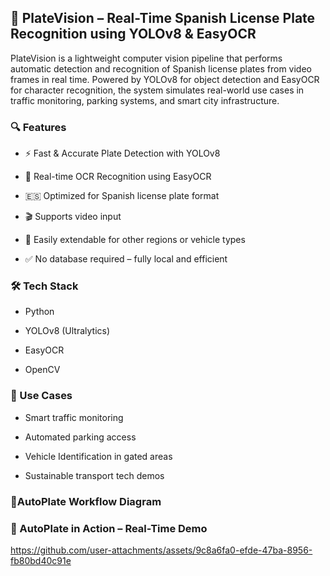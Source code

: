 ## 🚗 PlateVision – Real-Time Spanish License Plate Recognition using YOLOv8 & EasyOCR
PlateVision is a lightweight computer vision pipeline that performs automatic detection and recognition of Spanish license plates from  video frames in real time. Powered by YOLOv8 for object detection and EasyOCR for character recognition, the system simulates real-world use cases in traffic monitoring, parking systems, and smart city infrastructure.

###  🔍 Features
- ⚡ Fast & Accurate Plate Detection with YOLOv8

- 🧠 Real-time OCR Recognition using EasyOCR

- 🇪🇸 Optimized for Spanish license plate format

- 🎬 Supports video input

- 🔁 Easily extendable for other regions or vehicle types

- ✅ No database required – fully local and efficient

### 🛠️ Tech Stack
- Python

- YOLOv8 (Ultralytics)

- EasyOCR

- OpenCV

### 🚦 Use Cases
- Smart traffic monitoring

- Automated parking access

- Vehicle Identification in gated areas

- Sustainable transport tech demos


### 📝AutoPlate Workflow Diagram



### 🤖 AutoPlate in Action – Real-Time Demo
https://github.com/user-attachments/assets/9c8a6fa0-efde-47ba-8956-fb80bd40c91e

  

